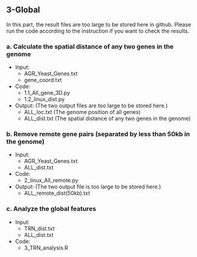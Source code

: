 ## 3-Global
In this part, the result files are too large to be stored here in github. Please run the code according to the instruction if you want to check the results. 

### a. Calculate the spatial distance of any two genes in the genome
* Input:
  * AGR_Yeast_Genes.txt
  * gene_coord.txt
* Code:
  * 1.1_All_gene_3D.py
  * 1.2_linux_dist.py
* Output: (The two output files are too large to be stored here.)
  * ALL_loc.txt (The genome position of all genes)
  * ALL_dist.txt (The spatial distance of any two genes in the genome)

### b. Remove remote gene pairs (separated by less than 50kb in the genome)
* Input:
  * AGR_Yeast_Genes.txt
  * ALL_dist.txt
* Code:
  * 2_linux_All_remote.py
* Output: (The two output file is too large to be stored here.)
  * ALL_remote_dist(50kb).txt

### c. Analyze the global features
* Input:
  * TRN_dist.txt
  * ALL_dist.txt
* Code:
  * 3_TRN_analysis.R
